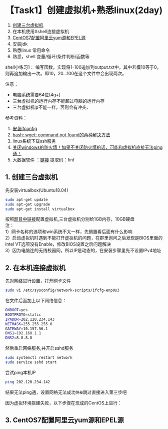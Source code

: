 # 【Task1】创建虚拟机+熟悉linux(2day)

1. [创建三台虚拟机](https://mp.weixin.qq.com/s/WkjX8qz7nYvuX4k9vaCdZQ)
2. 在本机使用Xshell连接虚拟机
3. [CentOS7配置阿里云yum源和EPEL源](https://www.cnblogs.com/jimboi/p/8437788.html)
4. 安装jdk
5. 熟悉linux 常用命令
6. 熟悉，shell 变量/循环/条件判断/函数等

shell小练习1：
编写函数，实现将1-100追加到output.txt中，其中若模10等于0，则再追加输出一次。即10，20...100在这个文件中会出现两次。

注意：
* 电脑系统需要64位(4g+)
* 三台虚拟机的运行内存不能超过电脑的运行内存
* 三台虚拟机ip不能一样，否则会有冲突、



参考资料：
 1. [安装ifconfig](https://jingyan.baidu.com/article/363872ec26bd0f6e4aa16f59.html)
 2. [bash: wget: command not found的两种解决方法](https://www.cnblogs.com/areyouready/p/8909665.html)
 3. linux系统下载ssh服务
 4. [关闭windows的防火墙！如果不关闭防火墙的话，可能和虚拟机直接无法ping通！](https://www.linuxidc.com/Linux/2017-11/148427.htm)
 5. 大数据软件 ：[链接](https://pan.baidu.com/s/17fEq3IPVoeE29cWCrSpO8Q) 提取码：finf

## 1. 创建三台虚拟机
先安装virtualbox(Ubuntu18.04)
```Bash
sudo apt-get update
sudo apt-get upgrade
sudo apt-get install virtualbox
```
按照[题目中链接](https://mp.weixin.qq.com/s/WkjX8qz7nYvuX4k9vaCdZQ)配置虚拟机,三台虚拟机分别给1GB内存，10GB硬盘<br>
注：<br>
1）网卡名称的选项和win系统不太一样，先搁置看后面有什么影响<br>
2）启动虚拟机时遇到不能打开虚拟机的问题，在群里询问之后发现是BIOS里面的Intel VT选项没有Enable，修改BIOS设置之后问题解决<br>
3）因为电脑连的无线校园网，所以IP是动态的，在安装步骤里先不设置IPv4地址<br>

## 2. 在本机连接虚拟机
先对网络进行设置，打开网卡文件<br>
```Bash
sudo vi /etc/sysconfig/network-scripts/ifcfg-enp0s3
```
在文件后面加上以下网络信息：
```Bash
ONBOOT=yes 
BOOTPROTO=static 
IPADDR=202.120.234.143
NETMASK=255.255.255.0 
GATEWAY=10.157.56.1
DNS1=192.168.1.1
DNS2=8.8.8.8
```
然后重启网络服务,并开启sshd服务
```Bash
sudo systemctl restart network
sudo service sshd start
```
尝试ping本机IP
```Bash
ping 202.120.234.142
```
结果无法ping通，设置网络无法成功`哭晕`跳过直接进入第三步吧<br>

因为虚拟环境搭建失败，以下步骤在现成的CentOS上进行：

## 3. CentOS7配置阿里云yum源和EPEL源



